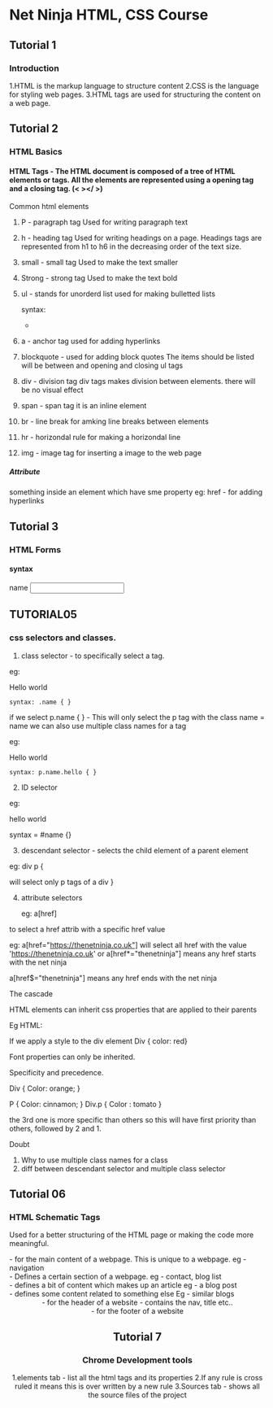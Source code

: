 # Net Ninja HTML, CSS Course

## Tutorial 1
### Introduction

1.HTML is the markup language to structure content
2.CSS is the language for styling web pages.
3.HTML tags are used for structuring the content on a web page.

## Tutorial 2
### HTML Basics
#### HTML Tags - The HTML document is composed of a tree of HTML elements or tags. All the elements are represented using a opening tag and a closing tag. (< ></ >)

Common html elements

1. P - paragraph tag
   Used for writing paragraph text

2. h - heading tag
  Used for writing headings on a page. Headings tags are represented from h1 to h6 in the decreasing order of the text size.
3. small - small tag
  Used to make the text smaller
4. Strong - strong tag
  Used to make the text bold
5. ul - stands for unorderd list
  used for making bulletted lists

      syntax: <ul> 
      <li></li>
      </ul>
6. a - anchor tag
  used for adding hyperlinks
7. blockquote - used for adding block quotes
      The items should be listed will be between and opening and closing ul tags
6. div - division tag
  div tags makes division between elements. there will be no visual effect 
7. span - span tag
  it is an inline element 
8. br - line break
  for amking line breaks between elements
9. hr - horizondal rule
  for making a horizondal line
10. img - image tag
  for inserting a image to the web page

##### Attribute
  something inside an element which have sme property
  eg: href - for adding hyperlinks

## Tutorial 3
### HTML Forms

#### syntax
  <form> 
  <label for="ID">name</label>
  <input type = "text", id="name">
  </form>


##  TUTORIAL05

### css selectors and classes.


1. class selector - to specifically select a tag.  
   
eg:<p class="name">Hello world</P>

   	syntax: .name { } 

if we select p.name { } - This will only select the p tag with the      class name = name
we can also use multiple class names for a tag

eg: <p class="name hello">Hello world</P>

   	syntax: p.name.hello { } 
	
2. ID selector
 
eg: <p id ="name"> hello world  </p>

syntax = #name {}

3. descendant selector - selects the child element of a parent element

eg: div p {

will select only p tags of a div 
}



4. attribute selectors

	eg: a[href]

to select a href attrib with a specific href value

eg: a[href="https://thenetninja.co.uk"] will select all href with the value 'https://thenetninja.co.uk' 
or 
a[href*="thenetninja"] means any href starts with the net ninja

a[href$="thenetninja"] means any href ends with the net ninja

The cascade

HTML elements can inherit css properties that are applied to their parents

Eg HTML: <div>
<p></P
</div> 

If we apply a style to the div element
Div { color: red}

Font properties can only be inherited.

Specificity and precedence.

Div {
Color: orange;
}


P {
Color: cinnamon;
}
Div.p {
Color : tomato
}

the 3rd one is more specific than others so this will have first priority than others, followed by 2 and 1.

Doubt

1. Why to use multiple class names for a class
2. diff between descendant selector and multiple class selector

## Tutorial 06

### HTML Schematic Tags

Used for a better structuring of the HTML page or making the code more meaningful.

<main> - for the main content of a webpage. This is unique to a webpage.
 eg - navigation

<section> - Defines a certain section of a webpage.
eg - contact, blog list

<article> - defines a bit of content which makes up an article
   eg - a blog post
<aside> - defines some content related to something else
 Eg - similar blogs
<header> - for the header of a website - contains the nav, title etc..
 
<footer> - for the footer of a website
<nav>


## Tutorial 7
### Chrome Development tools

1.elements tab - list all the html tags and its properties
2.If any rule is cross ruled it means this is over written by a new rule
3.Sources tab - shows all the source files of the project









